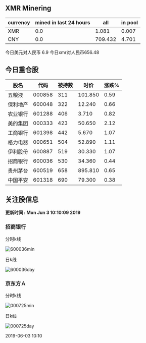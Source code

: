 ## XMR Minering

|currency|mined in last 24 hours|all|in pool|
|---|---|---|---|
|XMR|0.0|1.081|0.007|
|CNY|0.0|709.432|4.701|

今日美元对人民币 6.9	今日xmr对人民币656.48


## 今日重仓股 

|股名|代码|被持数|时价|涨跌%|
|---|---|---|---|---|
|五粮液|000858|311|101.850|0.59|
|保利地产|600048|322|12.240|0.66|
|农业银行|601288|406|3.710|0.82|
|美的集团|000333|423|50.650|2.12|
|工商银行|601398|442|5.670|1.07|
|格力电器|000651|504|52.890|1.11|
|伊利股份|600887|519|30.330|1.07|
|招商银行|600036|530|34.360|0.44|
|贵州茅台|600519|658|895.810|0.65|
|中国平安|601318|690|79.300|0.38|

## 关注股信息
**更新时间 : Mon Jun  3 10:10:09 2019**
### 招商银行 
分时k线

![600036min](http://image.sinajs.cn/newchart/min/n/sh600036.gif)

日k线

![600036day](http://image.sinajs.cn/newchart/daily/n/sh600036.gif)

### 京东方Ａ 
分时k线

![000725min](http://image.sinajs.cn/newchart/min/n/sz000725.gif)

日k线

![000725day](http://image.sinajs.cn/newchart/daily/n/sz000725.gif)

2019-06-03 10:10